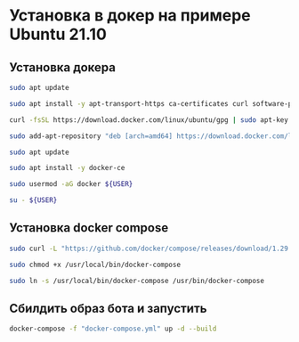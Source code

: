 # Установка в докер на примере Ubuntu 21.10

## Установка докера
```bash
sudo apt update

sudo apt install -y apt-transport-https ca-certificates curl software-properties-common

curl -fsSL https://download.docker.com/linux/ubuntu/gpg | sudo apt-key add -

sudo add-apt-repository "deb [arch=amd64] https://download.docker.com/linux/ubuntu focal stable"

sudo apt update

sudo apt install -y docker-ce

sudo usermod -aG docker ${USER}

su - ${USER}
```

## Установка docker compose
```bash
sudo curl -L "https://github.com/docker/compose/releases/download/1.29.2/docker-compose-$(uname -s)-$(uname -m)" -o /usr/local/bin/docker-compose

sudo chmod +x /usr/local/bin/docker-compose

sudo ln -s /usr/local/bin/docker-compose /usr/bin/docker-compose
```

## Сбилдить образ бота и запустить
```bash
docker-compose -f "docker-compose.yml" up -d --build
```
